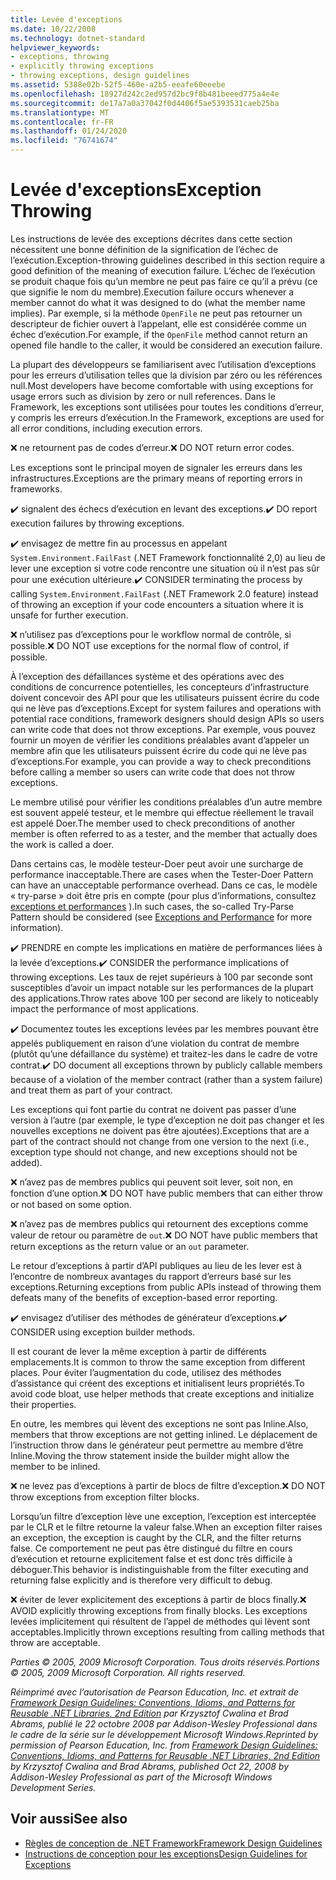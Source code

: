 ```yaml
---
title: Levée d'exceptions
ms.date: 10/22/2008
ms.technology: dotnet-standard
helpviewer_keywords:
- exceptions, throwing
- explicitly throwing exceptions
- throwing exceptions, design guidelines
ms.assetid: 5388e02b-52f5-460e-a2b5-eeafe60eeebe
ms.openlocfilehash: 18927d242c2ed957d2bc9f8b481beeed775a4e4e
ms.sourcegitcommit: de17a7a0a37042f0d4406f5ae5393531caeb25ba
ms.translationtype: MT
ms.contentlocale: fr-FR
ms.lasthandoff: 01/24/2020
ms.locfileid: "76741674"
---
```

# <a name="exception-throwing"></a><span data-ttu-id="fdb3d-102">Levée d'exceptions</span><span class="sxs-lookup"><span data-stu-id="fdb3d-102">Exception Throwing</span></span>
<span data-ttu-id="fdb3d-103">Les instructions de levée des exceptions décrites dans cette section nécessitent une bonne définition de la signification de l’échec de l’exécution.</span><span class="sxs-lookup"><span data-stu-id="fdb3d-103">Exception-throwing guidelines described in this section require a good definition of the meaning of execution failure.</span></span> <span data-ttu-id="fdb3d-104">L’échec de l’exécution se produit chaque fois qu’un membre ne peut pas faire ce qu’il a prévu (ce que signifie le nom du membre).</span><span class="sxs-lookup"><span data-stu-id="fdb3d-104">Execution failure occurs whenever a member cannot do what it was designed to do (what the member name implies).</span></span> <span data-ttu-id="fdb3d-105">Par exemple, si la méthode `OpenFile` ne peut pas retourner un descripteur de fichier ouvert à l’appelant, elle est considérée comme un échec d’exécution.</span><span class="sxs-lookup"><span data-stu-id="fdb3d-105">For example, if the `OpenFile` method cannot return an opened file handle to the caller, it would be considered an execution failure.</span></span>

 <span data-ttu-id="fdb3d-106">La plupart des développeurs se familiarisent avec l’utilisation d’exceptions pour les erreurs d’utilisation telles que la division par zéro ou les références null.</span><span class="sxs-lookup"><span data-stu-id="fdb3d-106">Most developers have become comfortable with using exceptions for usage errors such as division by zero or null references.</span></span> <span data-ttu-id="fdb3d-107">Dans le Framework, les exceptions sont utilisées pour toutes les conditions d’erreur, y compris les erreurs d’exécution.</span><span class="sxs-lookup"><span data-stu-id="fdb3d-107">In the Framework, exceptions are used for all error conditions, including execution errors.</span></span>

 <span data-ttu-id="fdb3d-108">❌ ne retournent pas de codes d’erreur.</span><span class="sxs-lookup"><span data-stu-id="fdb3d-108">❌ DO NOT return error codes.</span></span>

 <span data-ttu-id="fdb3d-109">Les exceptions sont le principal moyen de signaler les erreurs dans les infrastructures.</span><span class="sxs-lookup"><span data-stu-id="fdb3d-109">Exceptions are the primary means of reporting errors in frameworks.</span></span>

 <span data-ttu-id="fdb3d-110">✔️ signalent des échecs d’exécution en levant des exceptions.</span><span class="sxs-lookup"><span data-stu-id="fdb3d-110">✔️ DO report execution failures by throwing exceptions.</span></span>

 <span data-ttu-id="fdb3d-111">✔️ envisagez de mettre fin au processus en appelant `System.Environment.FailFast` (.NET Framework fonctionnalité 2,0) au lieu de lever une exception si votre code rencontre une situation où il n’est pas sûr pour une exécution ultérieure.</span><span class="sxs-lookup"><span data-stu-id="fdb3d-111">✔️ CONSIDER terminating the process by calling `System.Environment.FailFast` (.NET Framework 2.0 feature) instead of throwing an exception if your code encounters a situation where it is unsafe for further execution.</span></span>

 <span data-ttu-id="fdb3d-112">❌ n’utilisez pas d’exceptions pour le workflow normal de contrôle, si possible.</span><span class="sxs-lookup"><span data-stu-id="fdb3d-112">❌ DO NOT use exceptions for the normal flow of control, if possible.</span></span>

 <span data-ttu-id="fdb3d-113">À l’exception des défaillances système et des opérations avec des conditions de concurrence potentielles, les concepteurs d’infrastructure doivent concevoir des API pour que les utilisateurs puissent écrire du code qui ne lève pas d’exceptions.</span><span class="sxs-lookup"><span data-stu-id="fdb3d-113">Except for system failures and operations with potential race conditions, framework designers should design APIs so users can write code that does not throw exceptions.</span></span> <span data-ttu-id="fdb3d-114">Par exemple, vous pouvez fournir un moyen de vérifier les conditions préalables avant d’appeler un membre afin que les utilisateurs puissent écrire du code qui ne lève pas d’exceptions.</span><span class="sxs-lookup"><span data-stu-id="fdb3d-114">For example, you can provide a way to check preconditions before calling a member so users can write code that does not throw exceptions.</span></span>

 <span data-ttu-id="fdb3d-115">Le membre utilisé pour vérifier les conditions préalables d’un autre membre est souvent appelé testeur, et le membre qui effectue réellement le travail est appelé Doer.</span><span class="sxs-lookup"><span data-stu-id="fdb3d-115">The member used to check preconditions of another member is often referred to as a tester, and the member that actually does the work is called a doer.</span></span>

 <span data-ttu-id="fdb3d-116">Dans certains cas, le modèle testeur-Doer peut avoir une surcharge de performance inacceptable.</span><span class="sxs-lookup"><span data-stu-id="fdb3d-116">There are cases when the Tester-Doer Pattern can have an unacceptable performance overhead.</span></span> <span data-ttu-id="fdb3d-117">Dans ce cas, le modèle « try-parse » doit être pris en compte (pour plus d’informations, consultez [exceptions et performances](../../../docs/standard/design-guidelines/exceptions-and-performance.md) ).</span><span class="sxs-lookup"><span data-stu-id="fdb3d-117">In such cases, the so-called Try-Parse Pattern should be considered (see [Exceptions and Performance](../../../docs/standard/design-guidelines/exceptions-and-performance.md) for more information).</span></span>

 <span data-ttu-id="fdb3d-118">✔️ PRENDRE en compte les implications en matière de performances liées à la levée d’exceptions.</span><span class="sxs-lookup"><span data-stu-id="fdb3d-118">✔️ CONSIDER the performance implications of throwing exceptions.</span></span> <span data-ttu-id="fdb3d-119">Les taux de rejet supérieurs à 100 par seconde sont susceptibles d’avoir un impact notable sur les performances de la plupart des applications.</span><span class="sxs-lookup"><span data-stu-id="fdb3d-119">Throw rates above 100 per second are likely to noticeably impact the performance of most applications.</span></span>

 <span data-ttu-id="fdb3d-120">✔️ Documentez toutes les exceptions levées par les membres pouvant être appelés publiquement en raison d’une violation du contrat de membre (plutôt qu’une défaillance du système) et traitez-les dans le cadre de votre contrat.</span><span class="sxs-lookup"><span data-stu-id="fdb3d-120">✔️ DO document all exceptions thrown by publicly callable members because of a violation of the member contract (rather than a system failure) and treat them as part of your contract.</span></span>

 <span data-ttu-id="fdb3d-121">Les exceptions qui font partie du contrat ne doivent pas passer d’une version à l’autre (par exemple, le type d’exception ne doit pas changer et les nouvelles exceptions ne doivent pas être ajoutées).</span><span class="sxs-lookup"><span data-stu-id="fdb3d-121">Exceptions that are a part of the contract should not change from one version to the next (i.e., exception type should not change, and new exceptions should not be added).</span></span>

 <span data-ttu-id="fdb3d-122">❌ n’avez pas de membres publics qui peuvent soit lever, soit non, en fonction d’une option.</span><span class="sxs-lookup"><span data-stu-id="fdb3d-122">❌ DO NOT have public members that can either throw or not based on some option.</span></span>

 <span data-ttu-id="fdb3d-123">❌ n’avez pas de membres publics qui retournent des exceptions comme valeur de retour ou paramètre de `out`.</span><span class="sxs-lookup"><span data-stu-id="fdb3d-123">❌ DO NOT have public members that return exceptions as the return value or an `out` parameter.</span></span>

 <span data-ttu-id="fdb3d-124">Le retour d’exceptions à partir d’API publiques au lieu de les lever est à l’encontre de nombreux avantages du rapport d’erreurs basé sur les exceptions.</span><span class="sxs-lookup"><span data-stu-id="fdb3d-124">Returning exceptions from public APIs instead of throwing them defeats many of the benefits of exception-based error reporting.</span></span>

 <span data-ttu-id="fdb3d-125">✔️ envisagez d’utiliser des méthodes de générateur d’exceptions.</span><span class="sxs-lookup"><span data-stu-id="fdb3d-125">✔️ CONSIDER using exception builder methods.</span></span>

 <span data-ttu-id="fdb3d-126">Il est courant de lever la même exception à partir de différents emplacements.</span><span class="sxs-lookup"><span data-stu-id="fdb3d-126">It is common to throw the same exception from different places.</span></span> <span data-ttu-id="fdb3d-127">Pour éviter l’augmentation du code, utilisez des méthodes d’assistance qui créent des exceptions et initialisent leurs propriétés.</span><span class="sxs-lookup"><span data-stu-id="fdb3d-127">To avoid code bloat, use helper methods that create exceptions and initialize their properties.</span></span>

 <span data-ttu-id="fdb3d-128">En outre, les membres qui lèvent des exceptions ne sont pas Inline.</span><span class="sxs-lookup"><span data-stu-id="fdb3d-128">Also, members that throw exceptions are not getting inlined.</span></span> <span data-ttu-id="fdb3d-129">Le déplacement de l’instruction throw dans le générateur peut permettre au membre d’être Inline.</span><span class="sxs-lookup"><span data-stu-id="fdb3d-129">Moving the throw statement inside the builder might allow the member to be inlined.</span></span>

 <span data-ttu-id="fdb3d-130">❌ ne levez pas d’exceptions à partir de blocs de filtre d’exception.</span><span class="sxs-lookup"><span data-stu-id="fdb3d-130">❌ DO NOT throw exceptions from exception filter blocks.</span></span>

 <span data-ttu-id="fdb3d-131">Lorsqu’un filtre d’exception lève une exception, l’exception est interceptée par le CLR et le filtre retourne la valeur false.</span><span class="sxs-lookup"><span data-stu-id="fdb3d-131">When an exception filter raises an exception, the exception is caught by the CLR, and the filter returns false.</span></span> <span data-ttu-id="fdb3d-132">Ce comportement ne peut pas être distingué du filtre en cours d’exécution et retourne explicitement false et est donc très difficile à déboguer.</span><span class="sxs-lookup"><span data-stu-id="fdb3d-132">This behavior is indistinguishable from the filter executing and returning false explicitly and is therefore very difficult to debug.</span></span>

 <span data-ttu-id="fdb3d-133">❌ éviter de lever explicitement des exceptions à partir de blocs finally.</span><span class="sxs-lookup"><span data-stu-id="fdb3d-133">❌ AVOID explicitly throwing exceptions from finally blocks.</span></span> <span data-ttu-id="fdb3d-134">Les exceptions levées implicitement qui résultent de l’appel de méthodes qui lèvent sont acceptables.</span><span class="sxs-lookup"><span data-stu-id="fdb3d-134">Implicitly thrown exceptions resulting from calling methods that throw are acceptable.</span></span>

 <span data-ttu-id="fdb3d-135">*Parties © 2005, 2009 Microsoft Corporation. Tous droits réservés.*</span><span class="sxs-lookup"><span data-stu-id="fdb3d-135">*Portions © 2005, 2009 Microsoft Corporation. All rights reserved.*</span></span>

 <span data-ttu-id="fdb3d-136">*Réimprimé avec l’autorisation de Pearson Education, Inc. et extrait de [Framework Design Guidelines: Conventions, Idioms, and Patterns for Reusable .NET Libraries, 2nd Edition](https://www.informit.com/store/framework-design-guidelines-conventions-idioms-and-9780321545619) par Krzysztof Cwalina et Brad Abrams, publié le 22 octobre 2008 par Addison-Wesley Professional dans le cadre de la série sur le développement Microsoft Windows.*</span><span class="sxs-lookup"><span data-stu-id="fdb3d-136">*Reprinted by permission of Pearson Education, Inc. from [Framework Design Guidelines: Conventions, Idioms, and Patterns for Reusable .NET Libraries, 2nd Edition](https://www.informit.com/store/framework-design-guidelines-conventions-idioms-and-9780321545619) by Krzysztof Cwalina and Brad Abrams, published Oct 22, 2008 by Addison-Wesley Professional as part of the Microsoft Windows Development Series.*</span></span>

## <a name="see-also"></a><span data-ttu-id="fdb3d-137">Voir aussi</span><span class="sxs-lookup"><span data-stu-id="fdb3d-137">See also</span></span>

- [<span data-ttu-id="fdb3d-138">Règles de conception de .NET Framework</span><span class="sxs-lookup"><span data-stu-id="fdb3d-138">Framework Design Guidelines</span></span>](../../../docs/standard/design-guidelines/index.md)
- [<span data-ttu-id="fdb3d-139">Instructions de conception pour les exceptions</span><span class="sxs-lookup"><span data-stu-id="fdb3d-139">Design Guidelines for Exceptions</span></span>](../../../docs/standard/design-guidelines/exceptions.md)
